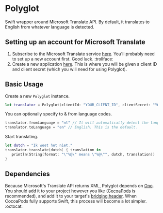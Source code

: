 Polyglot
========

Swift wrapper around Microsoft Translate API. By default, it translates to English from whatever language is detected.

## Setting up an account for Microsoft Translate

1. Subscribe to the Microsoft Translate service [here](https://datamarket.azure.com/dataset/bing/microsofttranslator). You'll probably need to set up a new account first. Good luck. :trollface:
2. Create a new application [here](https://datamarket.azure.com/developer/applications). This is where you will be given a client ID and client secret (which you will need for using Polyglot).

## Basic Usage

Create a new ```Polyglot``` instance.
```swift
let translator = Polyglot(clientId: "YOUR_CLIENT_ID", clientSecret: "YOUR_CLIENT_SECRET")
```

You can optionally specify to & from language codes.
```swift
translator.fromLanguage = "nl" // It will automatically detect the language if you don't set this.
translator.toLanguage = "en" // English. This is the default.
```

Start translating.
```swift
let dutch = "Ik weet het niet."
translator.translate(dutch) { translation in
   println(String(format: "\"%@\" means \"%@\"", dutch, translation))
}
```

## Dependencies

Because Microsoft's Translate API returns XML, Polyglot depends on [Ono](https://github.com/mattt/Ono). You should add it to your project however you like ([CocoaPods](http://cocoapods.org/) is recommended), and add it to your target's [bridging header](https://developer.apple.com/library/prerelease/ios/documentation/Swift/Conceptual/BuildingCocoaApps/MixandMatch.html). When CocoaPods fully supports Swift, this process will become a lot simpler. :octocat:
